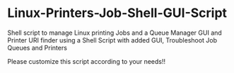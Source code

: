 # Linux-Printers-Job-Shell-GUI-Script
Shell script to manage Linux printing Jobs and 
a Queue Manager GUI and Printer URI finder 
using a Shell Script with added GUI, Troubleshoot Job Queues and Printers

Please customize this script according to your needs!!
